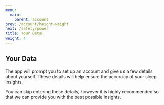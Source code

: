 ```yaml
---
menu:
  main:
    parent: account
prev: /account/height-weight
next: /safety/power
title: Your Data
weight: 4
---
```


## Your Data

The app will prompt you to set up an account and give us a few details about yourself. These details will help ensure the accuracy of your sleep insights. 

You can skip entering these details, however it is highly recommended so that we can provide you with the best possible insights. 


